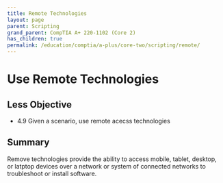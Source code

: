 ```yaml
---
title: Remote Technologies
layout: page
parent: Scripting
grand_parent: CompTIA A+ 220-1102 (Core 2)
has_children: true
permalink: /education/comptia/a-plus/core-two/scripting/remote/
---
```


# Use Remote Technologies

## Less Objective

- 4.9 Given a scenario, use remote acecss technologies

## Summary

Remove technologies provide the ability to access mobile, tablet, desktop, or latptop devices over a network or system of connected networks to troubleshoot or install software.